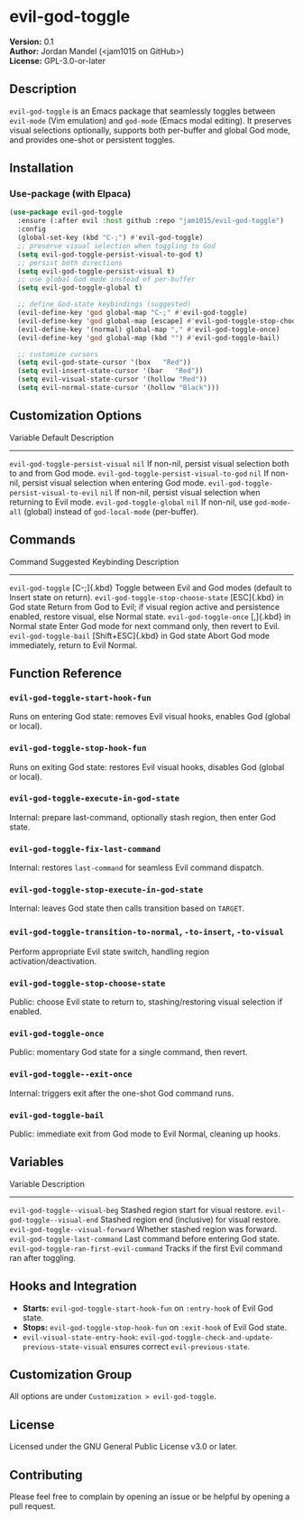 # evil-god-toggle

**Version:** 0.1\
**Author:** Jordan Mandel (\<jam1015 on GitHub\>)\
**License:** GPL-3.0-or-later

## Description

`evil-god-toggle` is an Emacs package that seamlessly toggles between
`evil-mode` (Vim emulation) and `god-mode` (Emacs modal editing). It
preserves visual selections optionally, supports both per-buffer and
global God mode, and provides one-shot or persistent toggles.

## Installation


### Use-package (with Elpaca)

```el
(use-package evil-god-toggle
  :ensure (:after evil :host github :repo "jam1015/evil-god-toggle")
  :config
  (global-set-key (kbd "C-;") #'evil-god-toggle)
  ;; preserve visual selection when toggling to God
  (setq evil-god-toggle-persist-visual-to-god t)
  ;; persist both directions
  (setq evil-god-toggle-persist-visual t)
  ;; use global God mode instead of per-buffer
  (setq evil-god-toggle-global t)

  ;; define God-state keybindings (suggested)
  (evil-define-key 'god global-map "C-;" #'evil-god-toggle)
  (evil-define-key 'god global-map [escape] #'evil-god-toggle-stop-choose-state)
  (evil-define-key '(normal) global-map "," #'evil-god-toggle-once)
  (evil-define-key 'god global-map (kbd "") #'evil-god-toggle-bail)

  ;; customize cursors
  (setq evil-god-state-cursor '(box   "Red"))
  (setq evil-insert-state-cursor '(bar   "Red"))
  (setq evil-visual-state-cursor '(hollow "Red"))
  (setq evil-normal-state-cursor '(hollow "Black")))
```

## Customization Options

  Variable                                   Default   Description
  ------------------------------------------ --------- -----------------------------------------------------------------------------------
  `evil-god-toggle-persist-visual`           `nil`     If non-nil, persist visual selection both to and from God mode.
  `evil-god-toggle-persist-visual-to-god`    `nil`     If non-nil, persist visual selection when entering God mode.
  `evil-god-toggle-persist-visual-to-evil`   `nil`     If non-nil, persist visual selection when returning to Evil mode.
  `evil-god-toggle-global`                   `nil`     If non-nil, use `god-mode-all` (global) instead of `god-local-mode` (per-buffer).

## Commands

  Command                               Suggested Keybinding                       Description
  ------------------------------------- -------------------------------- --------------------------------------------------------------------------------------------------------------
  `evil-god-toggle`                     [C-;]{.kbd}                      Toggle between Evil and God modes (default to Insert state on return).
  `evil-god-toggle-stop-choose-state`   [ESC]{.kbd} in God state         Return from God to Evil; if visual region active and persistence enabled, restore visual, else Normal state.
  `evil-god-toggle-once`                [,]{.kbd} in Normal state        Enter God mode for next command only, then revert to Evil.
  `evil-god-toggle-bail`                [Shift+ESC]{.kbd} in God state   Abort God mode immediately, return to Evil Normal.

## Function Reference

### `evil-god-toggle-start-hook-fun`

Runs on entering God state: removes Evil visual hooks, enables God
(global or local).

### `evil-god-toggle-stop-hook-fun`

Runs on exiting God state: restores Evil visual hooks, disables God
(global or local).

### `evil-god-toggle-execute-in-god-state`

Internal: prepare last-command, optionally stash region, then enter God
state.

### `evil-god-toggle-fix-last-command`

Internal: restores `last-command` for seamless Evil command dispatch.

### `evil-god-toggle-stop-execute-in-god-state`

Internal: leaves God state then calls transition based on `TARGET`.

### `evil-god-toggle-transition-to-normal`, `-to-insert`, `-to-visual`

Perform appropriate Evil state switch, handling region
activation/deactivation.

### `evil-god-toggle-stop-choose-state`

Public: choose Evil state to return to, stashing/restoring visual
selection if enabled.

### `evil-god-toggle-once`

Public: momentary God state for a single command, then revert.

### `evil-god-toggle--exit-once`

Internal: triggers exit after the one-shot God command runs.

### `evil-god-toggle-bail`

Public: immediate exit from God mode to Evil Normal, cleaning up hooks.

## Variables

  Variable                                   Description
  ------------------------------------------ ------------------------------------------------------
  `evil-god-toggle--visual-beg`              Stashed region start for visual restore.
  `evil-god-toggle--visual-end`              Stashed region end (inclusive) for visual restore.
  `evil-god-toggle--visual-forward`          Whether stashed region was forward.
  `evil-god-toggle-last-command`             Last command before entering God state.
  `evil-god-toggle-ran-first-evil-command`   Tracks if the first Evil command ran after toggling.

## Hooks and Integration

-   **Starts:** `evil-god-toggle-start-hook-fun` on `:entry-hook` of
    Evil God state.
-   **Stops:** `evil-god-toggle-stop-hook-fun` on `:exit-hook` of Evil
    God state.
-   `evil-visual-state-entry-hook`:
    `evil-god-toggle-check-and-update-previous-state-visual` ensures
    correct `evil-previous-state`.

## Customization Group

All options are under `Customization > evil-god-toggle`.

## License

Licensed under the GNU General Public License v3.0 or later.

## Contributing

Please feel free to complain by opening an issue or be helpful by opening a pull request.
